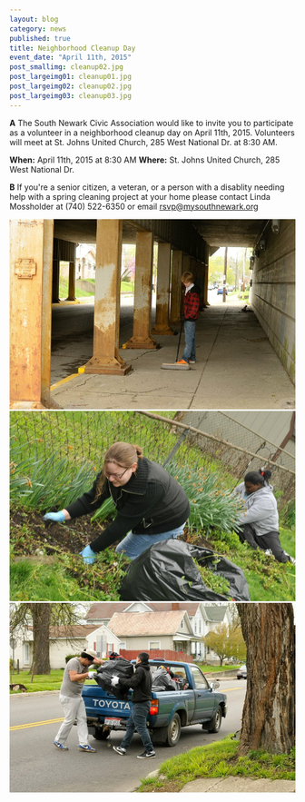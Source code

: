 ```yaml
---
layout: blog
category: news
published: true
title: Neighborhood Cleanup Day
event_date: "April 11th, 2015"
post_smallimg: cleanup02.jpg
post_largeimg01: cleanup01.jpg
post_largeimg02: cleanup02.jpg
post_largeimg03: cleanup03.jpg
---
```


**A** The South Newark Civic Association would like to invite you to participate as a volunteer in a neighborhood cleanup day on April 11th, 2015. Volunteers will meet at St. Johns United Church, 285 West National Dr. at 8:30 AM.

**When:** April 11th, 2015 at 8:30 AM
**Where:** St. Johns United Church, 285 West National Dr.

**B** If you're a senior citizen, a veteran, or a person with a disablity needing help with a spring cleaning project at your home please contact Linda Mossholder at (740) 522-6350 or email rsvp@mysouthnewark.org

![cleanup01.jpg](/public/images/cleanup01.jpg)
![cleanup02.jpg](/public/images/cleanup02.jpg)
![cleanup03.jpg](/public/images/cleanup03.jpg)